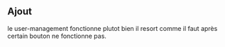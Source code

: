 ## Ajout

le user-management fonctionne plutot bien il resort comme il faut après certain bouton ne fonctionne pas. 